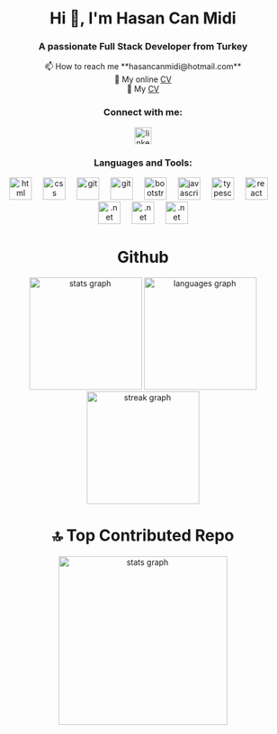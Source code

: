 <h1 align="center">Hi 👋, I'm Hasan Can Midi</h1>
<h3 align="center">A passionate Full Stack Developer from Turkey</h3>
<p align="center">
📫 How to reach me **hasancanmidi@hotmail.com** <br>
📃 My online <a href="https://hasancanmidi.github.io/"  target="_blank">CV</a><br/>
📃 My <a href="https://drive.google.com/file/d/18K6zCB6bU_tyTjLzwd52UEwWbKXhW8-M/view?usp=sharing" target="_blank" >CV</a>
</p><h3 align="center">Connect with me:</h3>
<p align="center">
    <div align="center">
        <a href="https://www.linkedin.com/in/hasancanmidi/" target="_blank">
          <img src="https://img.shields.io/static/v1?message=LinkedIn&logo=linkedin&label=&color=0077B5&logoColor=white&labelColor=&style=for-the-badge" height="30" alt="linkedin logo"/>
        </a>
      </div>
<h3 align="center">Languages and Tools:</h3>
<p align="center"> 
    <a href="https://html.com/" target="_blank" rel="noreferrer"> <img src="https://www.vectorlogo.zone/logos/w3_html5/w3_html5-icon.svg" alt="html" width="40" height="40"/></a> 
    <img width="12" />
    <a href="https://developer.mozilla.org/en-US/docs/Web/CSS" target="_blank" rel="noreferrer"> <img src="https://www.vectorlogo.zone/logos/w3_css/w3_css-icon.svg" alt="css" width="40" height="40"/></a> 
    <img width="12" />
    <a href="https://git-scm.com/" target="_blank" rel="noreferrer"> <img src="https://camo.githubusercontent.com/97355a4f48ed3fe5d9763f1d151b4b9716c0e444461c9b54512042336886ba7e/68747470733a2f2f736b696c6c69636f6e732e6465762f69636f6e733f693d676974" alt="git" width="40" height="40"/></a>
    <img width="12" />
    <a target="_blank" rel="noreferrer"> <img src="https://camo.githubusercontent.com/a3e65c4a887a1abb4fdb1cf11771df9db7ea20f3d5aa683c51999899613bb8a5/68747470733a2f2f736b696c6c69636f6e732e6465762f69636f6e733f693d676974687562" alt="git" width="40" height="40"/></a>
    <img width="12" />
    <a href="https://git-scm.com/" target="_blank" rel="noreferrer"> <img src="https://www.vectorlogo.zone/logos/getbootstrap/getbootstrap-icon.svg" alt="bootstrap" width="40" height="40"/></a>
    <img width="12" />
    <a href="https://git-scm.com/" target="_blank" rel="noreferrer"> <img src="https://camo.githubusercontent.com/83332cff730c24fb7829ea5ff814d2629572848a0881cf9a60222ef296263782/68747470733a2f2f736b696c6c69636f6e732e6465762f69636f6e733f693d6a73" alt="javascript" width="40" height="40"/></a>
    <img width="12" />
    <a href="https://git-scm.com/" target="_blank" rel="noreferrer"> <img src="https://www.vectorlogo.zone/logos/typescriptlang/typescriptlang-icon.svg" alt="typescript" width="40" height="40"/></a>
    <img width="12" />
    <a href="https://react.dev/learn" target="_blank" rel="noreferrer"><img src="https://camo.githubusercontent.com/ff077b866cdc3fc2b0fa50ca6f8fa395451ffa625bc9c1133643b40e8afa2e2c/68747470733a2f2f736b696c6c69636f6e732e6465762f69636f6e733f693d7265616374" alt="react" width="40" height="40"/></a>
    <img width="12" />
    <a href="https://dotnet.microsoft.com/en-us/" target="_blank" rel="noreferrer"> <img src="https://camo.githubusercontent.com/533eb0313af568d57d5bd22dea49ab0264b4dda628cfa7aa9a76991bcc8c122e/68747470733a2f2f736b696c6c69636f6e732e6465762f69636f6e733f693d646f746e6574" alt=".net" width="40" height="40"/></a>
    <img width="12" />
    <a target="_blank" rel="noreferrer"> <img src="https://camo.githubusercontent.com/70e5616dbd07222e33c75aeef97ac25e7ef9c5d57d5763c9a15f2fdc146418fd/68747470733a2f2f736b696c6c69636f6e732e6465762f69636f6e733f693d6373" alt=".net" width="40" height="40"/></a>
    <img width="12" />
    <a target="_blank" rel="noreferrer"> <img src="https://camo.githubusercontent.com/0ac523e295393e5fb91b13ed8e2bf2cf1bc9669ef91cbe6eaab903a149213087/68747470733a2f2f736b696c6c69636f6e732e6465762f69636f6e733f693d706f737467726573" alt=".net" width="40" height="40"/></a>
</p>
<h1 align="center">Github </h1>
<div align="center">
  <img src="https://github-readme-stats.vercel.app/api?username=hasancanmidi&theme=bear&show_icons=true&hide_border=false&count_private=true" height="200" alt="stats graph"  />
  <img src="https://github-readme-stats.vercel.app/api/top-langs?username=hasancanmidi&locale=en&hide_title=false&layout=compact&card_width=320&langs_count=5&theme=bear&hide_border=false&order=2" height="200" alt="languages graph"  /><br/>
  <img src="https://streak-stats.demolab.com/?user=hasancanmidi&locale=en&mode=daily&theme=bear&hide_border=false&border_radius=8&date_format=j%20M%5B%20Y%5D&order=3" height="200" alt="streak graph"  />
</div>
<h1 align="center">🔝 Top Contributed Repo </h1>
<div align="center">
    <img src="https://github-contributor-stats.vercel.app/api?username=hasancanmidi&limit=5&theme=bear&combine_all_yearly_contributions=true" height="300" alt="stats graph"  />
</div>

